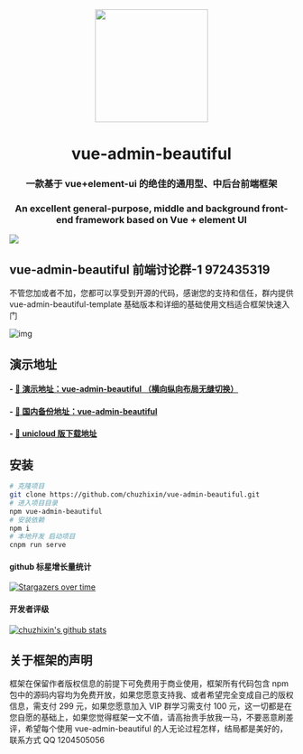 <div align="center"><img width="200" src="https://gitee.com/chu1204505056/vue-admin-beautiful/raw/master/src/colorfulIcon/svg/vab.svg"/>
<h1> vue-admin-beautiful </h1>
<h3>一款基于 vue+element-ui 的绝佳的通用型、中后台前端框架</h3>
<h3>An excellent general-purpose, middle and background front-end framework based on Vue + element UI</h3>
</div>

[![](https://img.shields.io/github/stars/chuzhixin/vue-admin-beautiful?style=flat-square&label=Stars&logo=github)
](https://github.com/chuzhixin/vue-admin-beautiful)

## vue-admin-beautiful 前端讨论群-1 972435319

不管您加或者不加，您都可以享受到开源的代码，感谢您的支持和信任，群内提供 vue-admin-beautiful-template 基础版本和详细的基础使用文档适合框架快速入门

![img](https://chu1204505056.gitee.io/byui-bookmarks/img/ewm.png)

## 演示地址

#### - [🚀 演示地址：vue-admin-beautiful （横向纵向布局无缝切换）](http://beautiful.panm.cn/vue-admin-beautiful/)

#### - [🚀 国内备份地址：vue-admin-beautiful](https://chu1204505056.gitee.io/vue-admin-beautiful/)

#### - [🚀 unicloud 版下载地址](https://ext.dcloud.net.cn/plugin?id=2327)

## 安装

```bash
# 克隆项目
git clone https://github.com/chuzhixin/vue-admin-beautiful.git
# 进入项目目录
npm vue-admin-beautiful
# 安装依赖
npm i
# 本地开发 启动项目
cnpm run serve
```

#### github 标星增长量统计

[![Stargazers over time](https://starcharts.herokuapp.com/chuzhixin/vue-admin-beautiful.svg)](https://github.com/chuzhixin/vue-admin-beautiful)

#### 开发者评级

[![chuzhixin's github stats](https://github-readme-stats.vercel.app/api?username=chuzhixin)](https://github.com/chuzhixin/vue-admin-beautiful)

## 关于框架的声明

框架在保留作者版权信息的前提下可免费用于商业使用，框架所有代码包含 npm 包中的源码内容均为免费开放，如果您愿意支持我、或者希望完全变成自己的版权信息，需支付 299 元，如果您愿意加入 VIP 群学习需支付 100 元，这一切都是在您自愿的基础上，如果您觉得框架一文不值，请高抬贵手放我一马，不要恶意刷差评，希望每个使用 vue-admin-beautiful 的人无论过程怎样，结局都是美好的，联系方式 QQ 1204505056
